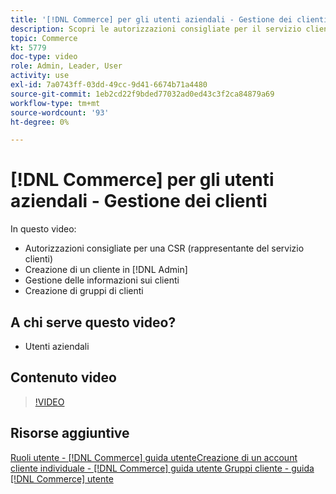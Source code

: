 ```yaml
---
title: '[!DNL Commerce] per gli utenti aziendali - Gestione dei clienti'
description: Scopri le autorizzazioni consigliate per il servizio clienti, la creazione di un cliente in [!DNL Admin], la gestione delle informazioni sui clienti e la creazione di gruppi di clienti.
topic: Commerce
kt: 5779
doc-type: video
role: Admin, Leader, User
activity: use
exl-id: 7a0743ff-03dd-49cc-9d41-6674b71a4480
source-git-commit: 1eb2cd22f9bded77032ad0ed43c3f2ca84879a69
workflow-type: tm+mt
source-wordcount: '93'
ht-degree: 0%

---
```


# [!DNL Commerce] per gli utenti aziendali - Gestione dei clienti

In questo video:

- Autorizzazioni consigliate per una CSR (rappresentante del servizio clienti)
- Creazione di un cliente in [!DNL Admin]
- Gestione delle informazioni sui clienti
- Creazione di gruppi di clienti

## A chi serve questo video?

- Utenti aziendali

## Contenuto video

>[!VIDEO](https://video.tv.adobe.com/v/36189?quality=12&learn=on)

## Risorse aggiuntive

[Ruoli utente -  [!DNL Commerce] ](https://docs.magento.com/user-guide/system/permissions-user-roles.html)
[guida utenteCreazione di un account cliente individuale -  [!DNL Commerce] guida utente ](https://docs.magento.com/user-guide/customers/account-create.html)
[Gruppi cliente - guida  [!DNL Commerce] utente](https://docs.magento.com/user-guide/customers/customer-groups.html)
